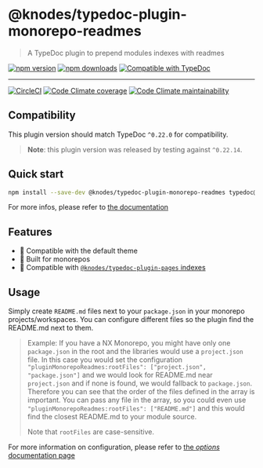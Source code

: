 <!-- HEADER -->
# @knodes/typedoc-plugin-monorepo-readmes

> A TypeDoc plugin to prepend modules indexes with readmes

[![npm version](https://img.shields.io/npm/v/@knodes/typedoc-plugin-monorepo-readmes?style=for-the-badge)](https://www.npmjs.com/package/@knodes/typedoc-plugin-monorepo-readmes)
[![npm downloads](https://img.shields.io/npm/dm/@knodes/typedoc-plugin-monorepo-readmes?style=for-the-badge)](https://www.npmjs.com/package/@knodes/typedoc-plugin-monorepo-readmes)
[![Compatible with TypeDoc](https://img.shields.io/badge/For%20typedoc-^0.22.0-green?logo=npm&style=for-the-badge)](https://www.npmjs.com/package/typedoc)

---

[![CircleCI](https://img.shields.io/circleci/build/github/KnodesCommunity/typedoc-plugins/main?style=for-the-badge)](https://circleci.com/gh/KnodesCommunity/typedoc-plugins/tree/main)
[![Code Climate coverage](https://img.shields.io/codeclimate/coverage-letter/KnodesCommunity/typedoc-plugins?style=for-the-badge)](https://codeclimate.com/github/KnodesCommunity/typedoc-plugins)
[![Code Climate maintainability](https://img.shields.io/codeclimate/maintainability/KnodesCommunity/typedoc-plugins?style=for-the-badge)](https://codeclimate.com/github/KnodesCommunity/typedoc-plugins)

## Compatibility

This plugin version should match TypeDoc `^0.22.0` for compatibility.

> **Note**: this plugin version was released by testing against `^0.22.14`.

## Quick start

```sh
npm install --save-dev @knodes/typedoc-plugin-monorepo-readmes typedoc@^0.22.0
```

For more infos, please refer to [the documentation](https://knodescommunity.github.io/typedoc-plugins/modules/_knodes_typedoc_plugin_monorepo_readmes.html)
<!-- HEADER end -->

## Features

- 🎨 Compatible with the default theme
- 📁 Built for monorepos
- 🎯 Compatible with [`@knodes/typedoc-plugin-pages` indexes](https://www.npmjs.com/package/@knodes/typedoc-plugin-pages)

## Usage

Simply create `README.md` files next to your `package.json` in your monorepo projects/workspaces. You can configure different files so the plugin find
the README.md next to them.

> Example: If you have a NX Monorepo, you might have only one `package.json` in the root and the libraries would use a `project.json`
file. In this case you would set the configuration `"pluginMonorepoReadmes:rootFiles": ["project.json", "package.json"]` and we would look for README.md near `project.json`
and if none is found, we would fallback to `package.json`. Therefore you can see that the order of the files defined in the array is important. You can pass
any file in the array, so you could even use `"pluginMonorepoReadmes:rootFiles": ["README.md"]` and this would find the closest README.md to your module source.
>
> Note that `rootFiles` are case-sensitive.

For more information on configuration, please refer to [the *options* documentation page](https://knodescommunity.github.io/typedoc-plugins/_knodes_typedoc_plugin_monorepo_readmes/pages/options.html)